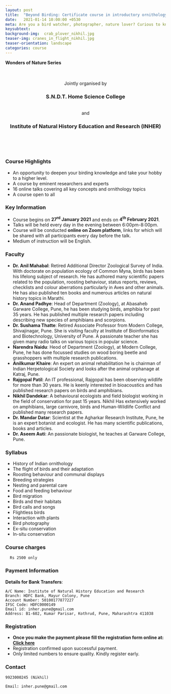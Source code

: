 ```yaml
---
layout: post
title:  "Beyond Birding: Certificate course in introductory ornithology! Starts on 27nd January 2021"
date:   2021-01-14 10:00:00 +0530
meta: Are you a bird watcher, photographer, nature lover? Curious to know how birds fly, migrate, sleep or care for their babies? Or would you like to learn to identify and photograph them? Here is your opportunity to know these and many other things about the lives of birds. INHER and the SNDT Home Science college present a short course on life and ways of birds. Many eminent scientists and lifelong researchers have come together to bring this opportunity to all bird lovers. The course covers all key topics on birds presented in audio-visual fashion. Course, held online, comprises of 16 talks from 27th January 2021 till 4th February 2021. Register quickly to ensure your place.
keysubtext: 
background-img:  crab_plover_nikhil.jpg
teaser-img: cranes_in_flight_nikhil.jpg
teaser-orientation: landscape
categories: course
---
```


**Wonders of Nature Series**

<center>
<br />
<br />
Jointly organised by<br />
<h3>S.N.D.T. Home Science College</h3><br /> 
and <br /> 
<h3>Institute of Natural History Education and Research (INHER)</h3><br /> 
<br />
<br />
</center>


### Course Highlights
+  An opportunity to deepen your birding knowledge and take your hobby to a higher level.
+  A course by eminent researchers and experts 
+  16 online talks covering all key concepts and ornithology topics
+  A course open to all


### Key Information ###
+ Course begins on __27<sup>rd</sup> January 2021__ and ends on __4<sup>th</sup> February 2021__.
+ Talks will be held every day in the evening between 6:00pm-8:00pm. 
+ Course will be conducted **online on Zoom platform**, links for which will be shared with all participants every day before the talk.
+ Medium of instruction will be English.

### Faculty

+ **Dr. Anil Mahabal**: Retired Additional Director Zoological Survey of India. With doctorate on population ecology of Common Myna, birds has been his lifelong subject of research. He has authored many scientific papers related to the population, roosting behaviour, status reports, reviews, checklists and colour aberrations particularly in Aves and other animals. He has also published ten books and numerous articles on natural history topics in Marathi. 
+ **Dr. Anand Padhye**: Head of Department (Zoology), at Abasaheb Garware College, Pune, he has been studying birds, amphibia for past 35 years. He has published multiple research papers including describing new species of amphibians and scorpions.
+ **Dr. Sushama Thatte**: Retired Associate Professor from Modern College, Shivajinagar, Pune. She is visiting faculty at Institute of Bioinformatics and Biotechnology, University of Pune. A passionate teacher she has given many radio talks on various topics in popular science.
+ **Narendra Naidu**: Heod of Department (Zoology), at Modern College, Pune, he has done focussed studies on wood boring beetle and grasshoppers with multiple research publications. 
+ **Anilkumar Khaire**: An expert on animal rehabilitation he is chairman of Indian Herpetological Society and looks after the animal orphanage at Katraj, Pune.
+ **Rajgopal Patil**: An IT professional, Rajgopal has been observing wildlife for more than 30 years. He is keenly interested in bioacoustics and has published research papers on birds and amphibians. 
+ **Nikhil Dandekar**: A behavioural ecologists and field biologist working in the field of conservation for past 15 years. Nikhil Has extensively worked on amphibians, large carnivore, birds and Human-Wildlife Conflict and published many research papers.
+ **Dr. Mandar Datar**: Scientist at the Agharkar Research Institute, Pune, he is an expert botanist and ecologist. He has many scientific publications, books and articles.
+ **Dr. Aseem Auti**: An passionate biologist, he teaches at Garware College, Pune. 

### Syllabus

- History of Indian ornithology
- The flight of birds and their adaptation
- Roosting behaviour and communal displays
- Breeding strategies
- Nesting and parental care
- Food and feeding behaviour
- Bird migration
- Birds and their habitats
- Bird calls and songs
- Flightless birds
- Interaction with plants
- Bird photography
- Ex-situ conservation
- In-situ conservation



### Course charges
      Rs 2500 only

### Payment Information

**Details for Bank Transfers**:

    A/C Name: Institute of Natural History Education and Research
    Branch: HDFC Bank, Mayur Colony, Pune
    Account Number: 50100177877227
    IFSC Code: HDFC0000149
    Email id: inher.pune@gmail.com
    Address: B1-602, Kumar Parisar, Kothrud, Pune, Maharashtra 411038
    

### Registration
+ **Once you make the payment please fill the registration form online at: [Click here](https://forms.gle/4NhHfNyw6HEcuUZm7)**
+ Registration confirmed upon successful payment.
+ Only limited numbers to ensure quality. Kindly register early.


### Contact
    9923000245 (Nikhil)
    
    Email: inher.pune@gmail.com
